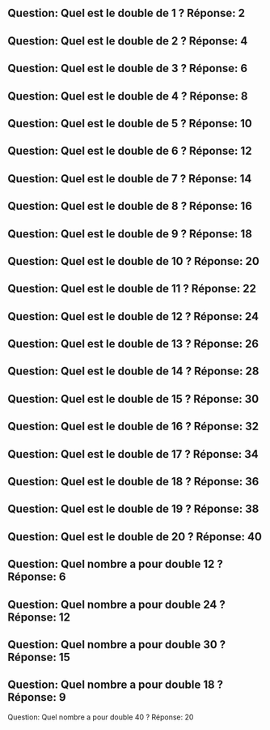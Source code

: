Question: Quel est le double de $1$ ?
Réponse: $2$
---
Question: Quel est le double de $2$ ?
Réponse: $4$
---
Question: Quel est le double de $3$ ?
Réponse: $6$
---
Question: Quel est le double de $4$ ?
Réponse: $8$
---
Question: Quel est le double de $5$ ?
Réponse: $10$
---
Question: Quel est le double de $6$ ?
Réponse: $12$
---
Question: Quel est le double de $7$ ?
Réponse: $14$
---
Question: Quel est le double de $8$ ?
Réponse: $16$
---
Question: Quel est le double de $9$ ?
Réponse: $18$
---
Question: Quel est le double de $10$ ?
Réponse: $20$
---
Question: Quel est le double de $11$ ?
Réponse: $22$
---
Question: Quel est le double de $12$ ?
Réponse: $24$
---
Question: Quel est le double de $13$ ?
Réponse: $26$
---
Question: Quel est le double de $14$ ?
Réponse: $28$
---
Question: Quel est le double de $15$ ?
Réponse: $30$
---
Question: Quel est le double de $16$ ?
Réponse: $32$
---
Question: Quel est le double de $17$ ?
Réponse: $34$
---
Question: Quel est le double de $18$ ?
Réponse: $36$
---
Question: Quel est le double de $19$ ?
Réponse: $38$
---
Question: Quel est le double de $20$ ?
Réponse: $40$
---
Question: Quel nombre a pour double $12$ ?
Réponse: $6$
---
Question: Quel nombre a pour double $24$ ?
Réponse: $12$
---
Question: Quel nombre a pour double $30$ ?
Réponse: $15$
---
Question: Quel nombre a pour double $18$ ?
Réponse: $9$
---
Question: Quel nombre a pour double $40$ ?
Réponse: $20$
